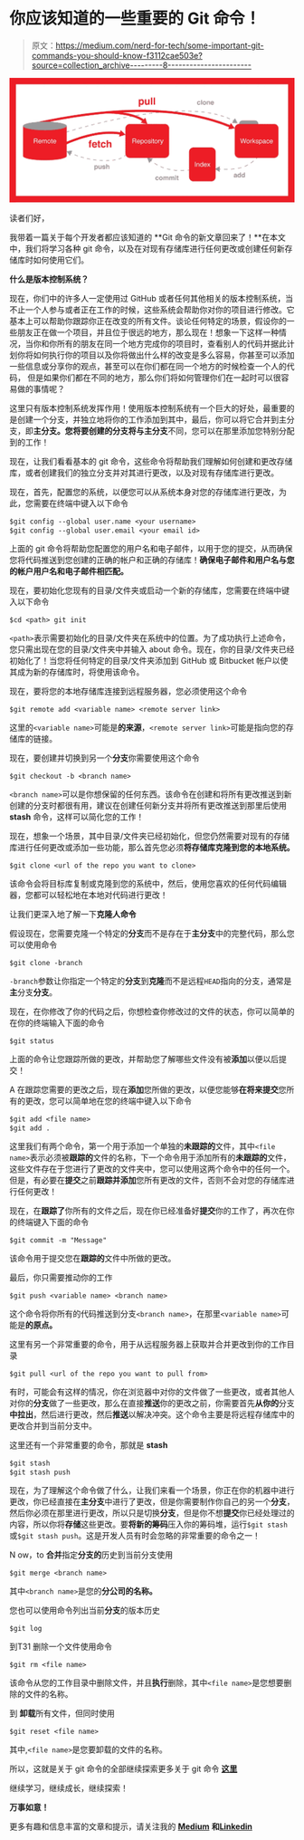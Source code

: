 # 你应该知道的一些重要的 Git 命令！

> 原文：<https://medium.com/nerd-for-tech/some-important-git-commands-you-should-know-f3112cae503e?source=collection_archive---------8----------------------->

![](img/08bc6cbe9f7bf0b349285e4ec11df76e.png)

读者们好，

我带着一篇关于每个开发者都应该知道的 **Git 命令的新文章回来了！**在本文中，我们将学习各种 git 命令，以及在对现有存储库进行任何更改或创建任何新存储库时如何使用它们。

**什么是版本控制系统？**

现在，你们中的许多人一定使用过 GitHub 或者任何其他相关的版本控制系统，当不止一个人参与或者正在工作的时候，这些系统会帮助你对你的项目进行修改。它基本上可以帮助你跟踪你正在改变的所有文件。谈论任何特定的场景，假设你的一些朋友正在做一个项目，并且位于很远的地方，那么现在！想象一下这样一种情况，当你和你所有的朋友在同一个地方完成你的项目时，查看别人的代码并据此计划你将如何执行你的项目以及你将做出什么样的改变是多么容易，你甚至可以添加一些信息或分享你的观点，甚至可以在你们都在同一个地方的时候检查一个人的代码， 但是如果你们都在不同的地方，那么你们将如何管理你们在一起时可以很容易做的事情呢？

这里只有版本控制系统发挥作用！使用版本控制系统有一个巨大的好处，最重要的是创建一个分支，并独立地将你的工作添加到其中，最后，你可以将它合并到主分支，即**主分支。**您将要创建的分支将与**主分支**不同，您可以在那里添加您特别分配到的工作！

现在，让我们看看基本的 git 命令，这些命令将帮助我们理解如何创建和更改存储库，或者创建我们的独立分支并对其进行更改，以及对现有存储库进行更改。

现在，首先，配置您的系统，以便您可以从系统本身对您的存储库进行更改，为此，您需要在终端中键入以下命令

```
$git config --global user.name <your username>
$git config --global user.email <your email id>
```

上面的 git 命令将帮助您配置您的用户名和电子邮件，以用于您的提交，从而确保您将代码推送到您创建的正确的帐户和正确的存储库！**确保电子邮件和用户名与您的帐户用户名和电子邮件相匹配。**

现在，要初始化您现有的目录/文件夹或启动一个新的存储库，您需要在终端中键入以下命令

```
$cd <path> git init
```

`<path>`表示需要初始化的目录/文件夹在系统中的位置。为了成功执行上述命令，您只需出现在您的目录/文件夹中并输入 about 命令。现在，你的目录/文件夹已经初始化了！当您将任何特定的目录/文件夹添加到 GitHub 或 Bitbucket 帐户以使其成为新的存储库时，将使用该命令。

现在，要将您的本地存储库连接到远程服务器，您必须使用这个命令

```
$git remote add <variable name> <remote server link>
```

这里的`<variable name>`可能是**的来源**，`<remote server link>`可能是指向您的存储库的链接。

现在，要创建并切换到另一个**分支**你需要使用这个命令

```
$git checkout -b <branch name>
```

`<branch name>`可以是你想保留的任何东西。该命令在创建和将所有更改推送到新创建的分支时都很有用，建议在创建任何新分支并将所有更改推送到那里后使用 **stash** 命令，这样可以简化您的工作！

现在，想象一个场景，其中目录/文件夹已经初始化，但您仍然需要对现有的存储库进行任何更改或添加一些功能，那么首先您必须**将存储库克隆到您的本地系统。**

```
$git clone <url of the repo you want to clone>
```

该命令会将目标库复制或克隆到您的系统中，然后，使用您喜欢的任何代码编辑器，您都可以轻松地在本地对代码进行更改！

让我们更深入地了解一下**克隆人命令**

假设现在，您需要克隆一个特定的**分支**而不是存在于**主分支**中的完整代码，那么您可以使用命令

```
$git clone -branch
```

`-branch`参数让你指定一个特定的**分支**到**克隆**而不是远程`HEAD`指向的分支，通常是**主**分支**分支**。

现在，在你修改了你的代码之后，你想检查你修改过的文件的状态，你可以简单的在你的终端输入下面的命令

```
$git status
```

上面的命令让您跟踪所做的更改，并帮助您了解哪些文件没有被**添加**以便以后提交！

A 在跟踪您需要的更改之后，现在**添加**您所做的更改，以便您能够**在将来提交**您所有的更改，您可以简单地在您的终端中键入以下命令

```
$git add <file name>
$git add .
```

这里我们有两个命令，第一个用于添加一个单独的**未跟踪的**文件，其中`<file name>`表示必须被**跟踪的**文件的名称，下一个命令用于添加所有的**未跟踪的**文件，这些文件存在于您进行了更改的文件夹中，您可以使用这两个命令中的任何一个。但是，有必要在**提交**之前**跟踪并添加**您所有更改的文件，否则不会对您的存储库进行任何更改！

现在，在**跟踪了**你所有的文件之后，现在你已经准备好**提交**你的工作了，再次在你的终端键入下面的命令

```
$git commit -m "Message"
```

该命令用于提交您在**跟踪的**文件中所做的更改。

最后，你只需要推动你的工作

```
$git push <variable name> <branch name>
```

这个命令将你所有的代码推送到分支`<branch name>`，在那里`<variable name>`可能是**的原点。**

这里有另一个非常重要的命令，用于从远程服务器上获取并合并更改到你的工作目录

```
$git pull <url of the repo you want to pull from>
```

有时，可能会有这样的情况，你在浏览器中对你的文件做了一些更改，或者其他人对你的**分支**做了一些更改，那么在直接**推送**你的更改之前，你需要首先**从你的**分支**中拉出**，然后进行更改，然后**推送**以解决冲突。这个命令主要是将远程存储库中的更改合并到当前分支中。

这里还有一个非常重要的命令，那就是 **stash**

```
$git stash
$git stash push
```

现在，为了理解这个命令做了什么，让我们来看一个场景，你正在你的机器中进行更改，你已经直接在**主分支**中进行了更改，但是你需要制作你自己的另一个**分支**，然后你必须在那里进行更改，所以只是切换**分支**，但是你不想**提交**你已经处理过的内容，所以你将**存储**这些更改。要**将新的筹码**压入你的筹码堆，运行`$git stash`或`$git stash push`。这是开发人员有时会忽略的非常重要的命令之一！

N ow，to **合并**指定**分支的**历史到当前分支使用

```
$git merge <branch name>
```

其中`<branch name>`是您的**分公司的名称。**

您也可以使用命令列出当前**分支**的版本历史

```
$git log
```

到T31 删除一个文件使用命令

```
$git rm <file name>
```

该命令从您的工作目录中删除文件，并且**执行**删除，其中`<file name>`是您想要删除的文件的名称。

到 **卸载**所有文件，但同时使用

```
$git reset <file name>
```

其中,`<file name>`是您要卸载的文件的名称。

所以，这就是关于 git 命令的全部继续探索更多关于 git 命令 [**这里**](https://git-scm.com/doc)

继续学习，继续成长，继续探索！

**万事如意！**

更多有趣和信息丰富的文章和提示，请关注我的 [**Medium**](https://swapnilkant11.medium.com/) **和**[**Linkedin**](https://www.linkedin.com/in/swapnil-kant-279a3b148/)